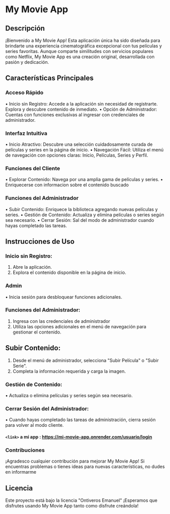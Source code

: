 # My Movie App

## Descripción

¡Bienvenido a My Movie App! Esta aplicación única ha sido diseñada para brindarte una experiencia cinematográfica excepcional con tus películas y series favoritas. Aunque comparte similitudes con servicios populares como Netflix, My Movie App es una creación original, desarrollada con pasión y dedicación.

## Características Principales
### Acceso Rápido
• Inicio sin Registro: Accede a la aplicación sin necesidad de registrarte. Explora y descubre contenido de inmediato.
• Opción de Administrador: Cuentas con funciones exclusivas al ingresar con credenciales de administrador.


### Interfaz Intuitiva
• Inicio Atractivo: Descubre una selección cuidadosamente curada de películas y series en la página de inicio.
• Navegación Fácil: Utiliza el menú de navegación con opciones claras: Inicio, Películas, Series y Perfil.

### Funciones del Cliente
• Explorar Contenido: Navega por una amplia gama de películas y series.
• Enriquecerse con informacion sobre el contenido buscado

### Funciones del Administrador
• Subir Contenido: Enriquece la biblioteca agregando nuevas películas y series.
• Gestión de Contenido: Actualiza y elimina películas o series según sea necesario.
• Cerrar Sesión: Sal del modo de administrador cuando hayas completado las tareas.

## Instrucciones de Uso
### Inicio sin Registro:
1. Abre la aplicación.
2. Explora el contenido disponible en la página de inicio.
### Admin
• Inicia sesión para desbloquear funciones adicionales.
### Funciones del Administrador:
1. Ingresa con las credenciales de administrador
2. Utiliza las opciones adicionales en el menú de navegación para gestionar el contenido.
## Subir Contenido:
1. Desde el menú de administrador, selecciona "Subir Película" o "Subir Serie".
2. Completa la información requerida y carga la imagen.
### Gestión de Contenido:
• Actualiza o elimina películas y series según sea necesario.
### Cerrar Sesión del Administrador:
• Cuando hayas completado las tareas de administración, cierra sesión para volver al modo cliente.
  
#### `<link>`  a mi app : https://mi-movie-app.onrender.com/usuario/login

### Contribuciones
¡Agradesco cualquier contribución para mejorar My Movie App! Si encuentras problemas o tienes ideas para nuevas características, no dudes en informarme
## Licencia
Este proyecto está bajo la licencia "Ontiveros Emanuel"
¡Esperamos que disfrutes usando My Movie App tanto como disfrute creándola!
